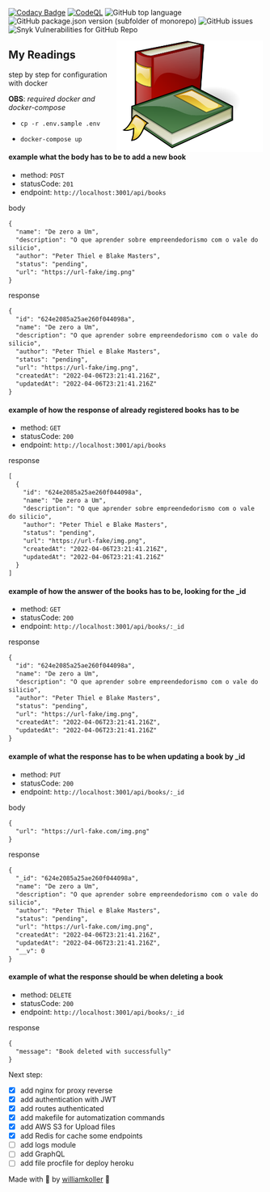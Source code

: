 [![Codacy Badge](https://app.codacy.com/project/badge/Grade/aab1812bcc984ff9aebc4fd9d0160669)](https://www.codacy.com/gh/williamkoller/my-readings/dashboard?utm_source=github.com&utm_medium=referral&utm_content=williamkoller/my-readings&utm_campaign=Badge_Grade)
[![CodeQL](https://github.com/williamkoller/my-readings/workflows/CodeQL/badge.svg)](https://github.com/williamkoller/my-readings/actions?query=workflow%3ACodeQL)
![GitHub top language](https://img.shields.io/github/languages/top/williamkoller/my-readings)
![GitHub package.json version (subfolder of monorepo)](https://img.shields.io/github/package-json/v/williamkoller/my-readings)
![GitHub issues](https://img.shields.io/github/issues/williamkoller/my-readings)
![Snyk Vulnerabilities for GitHub Repo](https://img.shields.io/snyk/vulnerabilities/github/williamkoller/my-readings)

<img src="./img/books.png" height="220" width="290" align="right"/>

## My Readings

step by step for configuration with docker

**OBS**: _required docker and docker-compose_

- `cp -r .env.sample .env`

- `docker-compose up`

#### example what the body has to be to add a new book

- method: `POST`
- statusCode: `201`
- endpoint: `http://localhost:3001/api/books`

body

```
{
  "name": "De zero a Um",
  "description": "O que aprender sobre empreendedorismo com o vale do silicio",
  "author": "Peter Thiel e Blake Masters",
  "status": "pending",
  "url": "https://url-fake/img.png"
}
```

response

```
{
  "id": "624e2085a25ae260f044098a",
  "name": "De zero a Um",
  "description": "O que aprender sobre empreendedorismo com o vale do silicio",
  "author": "Peter Thiel e Blake Masters",
  "status": "pending",
  "url": "https://url-fake/img.png",
  "createdAt": "2022-04-06T23:21:41.216Z",
  "updatedAt": "2022-04-06T23:21:41.216Z"
}
```

#### example of how the response of already registered books has to be

- method: `GET`
- statusCode: `200`
- endpoint: `http://localhost:3001/api/books`

response

```
[
  {
    "id": "624e2085a25ae260f044098a",
    "name": "De zero a Um",
    "description": "O que aprender sobre empreendedorismo com o vale do silicio",
    "author": "Peter Thiel e Blake Masters",
    "status": "pending",
    "url": "https://url-fake/img.png",
    "createdAt": "2022-04-06T23:21:41.216Z",
    "updatedAt": "2022-04-06T23:21:41.216Z"
  }
]
```

#### example of how the answer of the books has to be, looking for the \_id

- method: `GET`
- statusCode: `200`
- endpoint: `http://localhost:3001/api/books/:_id`

response

```
{
  "id": "624e2085a25ae260f044098a",
  "name": "De zero a Um",
  "description": "O que aprender sobre empreendedorismo com o vale do silicio",
  "author": "Peter Thiel e Blake Masters",
  "status": "pending",
  "url": "https://url-fake/img.png",
  "createdAt": "2022-04-06T23:21:41.216Z",
  "updatedAt": "2022-04-06T23:21:41.216Z"
}
```

#### example of what the response has to be when updating a book by \_id

- method: `PUT`
- statusCode: `200`
- endpoint: `http://localhost:3001/api/books/:_id`

body

```
{
  "url": "https://url-fake.com/img.png"
}
```

response

```
{
  "_id": "624e2085a25ae260f044098a",
  "name": "De zero a Um",
  "description": "O que aprender sobre empreendedorismo com o vale do silicio",
  "author": "Peter Thiel e Blake Masters",
  "status": "pending",
  "url": "https://url-fake.com/img.png",
  "createdAt": "2022-04-06T23:21:41.216Z",
  "updatedAt": "2022-04-06T23:21:41.216Z",
  "__v": 0
}
```

#### example of what the response should be when deleting a book

- method: `DELETE`
- statusCode: `200`
- endpoint: `http://localhost:3001/api/books/:_id`

response

```
{
  "message": "Book deleted with successfully"
}
```

Next step:

- [x] add nginx for proxy reverse
- [x] add authentication with JWT
- [x] add routes authenticated
- [x] add makefile for automatization commands
- [x] add AWS S3 for Upload files
- [x] add Redis for cache some endpoints
- [ ] add logs module
- [ ] add GraphQL
- [ ] add file procfile for deploy heroku

Made with 🖤 by [williamkoller](https://github.com/williamkoller) :wave:
